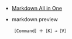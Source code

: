 - [Markdown All in One](https://marketplace.visualstudio.com/items?itemName=yzhang.markdown-all-in-one)
- markdown preview

   ```
   ［Command］＋［K］→［V］
   ```
